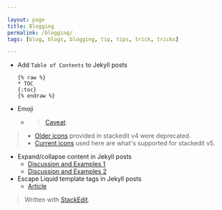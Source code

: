 ```yaml
---

layout: page
title: Blogging
permalink: /blogging/
tags: [blog, blogs, blogging, tip, tips, trick, tricks]

---
```


* Add `Table of Contents` to Jekyll posts
	```
	{% raw %}
	* TOC
	{:toc}
	{% endraw %}
	```
* Emoji
	* > [Caveat](https://github.com/benweet/stackedit/issues/1133): 
> * [Older icons](https://stackedit.io/res/libs/fontello/demo.html) provided in stackedit v4 were deprecated.
> * [Current icons](https://www.webpagefx.com/tools/emoji-cheat-sheet/) used here are what's supported for stackedit v5.
* Expand/collapse content in Jekyll posts
	* [Discussion and Examples 1](https://gist.github.com/ericclemmons/b146fe5da72ca1f706b2ef72a20ac39d#gistcomment-1817140)
	* [Discussion and Examples 2](https://github.com/gettalong/kramdown/issues/155#issuecomment-339793629)
* Escape Liquid template tags in Jekyll posts
	* [Article](https://sarathlal.com/escape-liquid-tag-in-jekyll-posts/)


> Written with [StackEdit](https://stackedit.io/).
<!--stackedit_data:
eyJoaXN0b3J5IjpbLTE3ODU1OTQ1NDcsLTY3MzM5NDAzNiwxND
A0MTExNzE0XX0=
-->